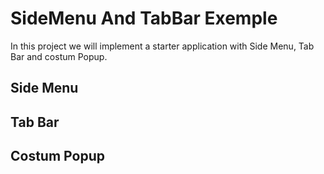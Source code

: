 # SideMenu And TabBar Exemple
In this project we will implement a starter application with Side Menu, Tab Bar and costum Popup.

## Side Menu
## Tab Bar
## Costum Popup
